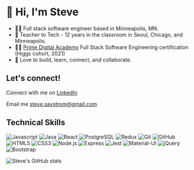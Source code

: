 # 👋 Hi, I'm Steve

- 👨‍💻 Full stack software engineer based in Minneapolis, MN.
- 🍎 Teacher to Tech - 12 years in the classroom in Seoul, Chicago, and Minneapolis.
- 👨‍🎓 [Prime Digital Academy](https://www.primeacademy.io/) Full Stack Software Engineering certification (Higgs cohort, 2021)
- 🤝 Love to build, learn, connect, and collaborate.

## Let's connect!
Connect with me on [LinkedIn](https://www.linkedin.com/in/stevesavstrom/)

Email me [steve.savstrom@gmail.com](steve.savstrom@gmail.com)

## Technical Skills
![Javascript](https://img.shields.io/badge/JavaScript-323330?style=for-the-badge&logo=javascript&logoColor=F7DF1E)
![Java](https://img.shields.io/badge/Java-ED8B00?style=for-the-badge&logo=java&logoColor=white)
![React](https://img.shields.io/badge/React-20232A?style=for-the-badge&logo=react&logoColor=61DAFB) 
![PostgreSQL](https://img.shields.io/badge/PostgreSQL-316192?style=for-the-badge&logo=postgresql&logoColor=white) 
![Redux](https://img.shields.io/badge/Redux-593D88?style=for-the-badge&logo=redux&logoColor=white)
![Git](https://img.shields.io/badge/Git-F05032?style=for-the-badge&logo=git&logoColor=white)
![GitHub](https://img.shields.io/badge/GitHub-100000?style=for-the-badge&logo=github&logoColor=white)
![HTML5](https://img.shields.io/badge/HTML5-E34F26?style=for-the-badge&logo=html5&logoColor=white)
![CSS3](https://img.shields.io/badge/CSS3-1572B6?style=for-the-badge&logo=css3&logoColor=white)
![Node.js](https://img.shields.io/badge/Node.js-339933?style=for-the-badge&logo=nodedotjs&logoColor=white)
![Express](https://img.shields.io/badge/Express.js-000000?style=for-the-badge&logo=express&logoColor=white)
![Jest](https://img.shields.io/badge/Jest-C21325?style=for-the-badge&logo=jest&logoColor=white)
![Material-UI](https://img.shields.io/badge/Material--UI-0081CB?style=for-the-badge&logo=material-ui&logoColor=white)
![jQuery](https://img.shields.io/badge/jQuery-0769AD?style=for-the-badge&logo=jquery&logoColor=white)
![Bootstrap](https://img.shields.io/badge/Bootstrap-563D7C?style=for-the-badge&logo=bootstrap&logoColor=white)


![Steve's GitHub stats](https://github-readme-stats.vercel.app/api?username=stevesavstrom&show_icons=true&theme=react)
